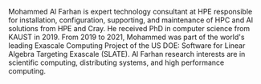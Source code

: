 Mohammed Al Farhan is expert technology consultant at HPE responsible for
installation, configuration, supporting, and maintenance of HPC and AI solutions
from HPE and Cray. He received PhD in computer science from KAUST in 2019. From 2019
to 2021, Mohammed was part of the world's leading Exascale Computing Project of the US
DOE: Software for Linear Algebra Targeting Exascale (SLATE). Al Farhan research
interests are in scientific computing, distributing systems, and high performance
computing.
